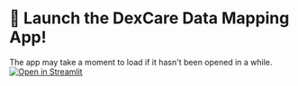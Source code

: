 # 🎈 Launch the DexCare Data Mapping App!
The app may take a moment to load if it hasn't been opened in a while.
[![Open in Streamlit](https://static.streamlit.io/badges/streamlit_badge_black_white.svg)](https://datamapdexcare.streamlit.app/)

